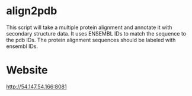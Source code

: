 # align2pdb
This script will take a multiple protein alignment and annotate it with secondary structure data.  It uses ENSEMBL IDs to match the sequence to the pdb IDs. The protein alignment sequences should be labeled with ensembl IDs.

# Website
http://54.147.54.166:8081


